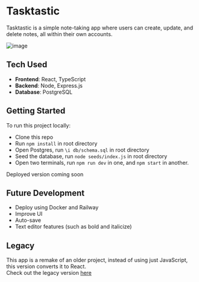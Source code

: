 # Tasktastic
Tasktastic is a simple note-taking app where users can create, update, and delete notes, all within their own accounts.

![image](https://github.com/Cadhig/Tasktastic/assets/160413853/35a5bd48-7f57-45c6-b962-8974f4dec529)

## Tech Used
- **Frontend**: React, TypeScript
- **Backend**: Node, Express.js
- **Database**: PostgreSQL

## Getting Started
To run this project locally:
- Clone this repo
- Run `npm install` in root directory
- Open Postgres, run `\i db/schema.sql` in root directory
- Seed the database, run `node seeds/index.js` in root directory
- Open two terminals, run `npm run dev` in one, and `npm start` in another.
  
Deployed version coming soon

## Future Development
- Deploy using Docker and Railway
- Improve UI
- Auto-save
- Text editor features (such as bold and italicize) 

## Legacy
This app is a remake of an older project, instead of using just JavaScript, this version converts it to React. <br>
Check out the legacy version [here](https://github.com/Cadhig/Tasktastic-Legacy)
